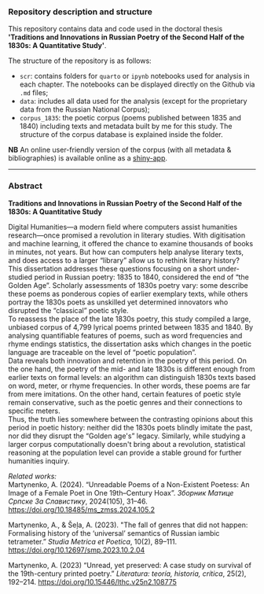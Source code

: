 ### Repository description and structure
This repository contains data and code used in the doctoral thesis **'Traditions and Innovations in Russian Poetry of the Second Half of the 1830s: A Quantitative Study'**.  
  
The structure of the repository is as follows:  
- `scr`: contains folders for `quarto` or `ipynb` notebooks used for analysis in each chapter. The notebooks can be displayed directly on the Github via `.md` files;  
- `data`: includes all data used for the analysis (except for the proprietary data from the Russian National Corpus);  
- `corpus_1835`: the poetic corpus (poems published between 1835 and 1840) including texts and metadata built by me for this study. The structure of the corpus database is explained inside the folder.  
  
**NB** An online user-friendly version of the corpus (with all metadata & bibliographies) is available online as a [shiny-app](https://tonyamart.shinyapps.io/corpus_1835/).  
  
------------------------------------------------------
  
### Abstract  
  
**Traditions and Innovations in Russian Poetry of the Second Half of the 1830s: A Quantitative Study**

Digital Humanities—a modern field where computers assist humanities research—once promised a revolution in literary studies. With digitisation and machine learning, it offered the chance to examine thousands of books in minutes, not years. But how can computers help analyse literary texts, and does access to a larger “library” allow us to rethink literary history?  
This dissertation addresses these questions focusing on a short under-studied period in Russian poetry: 1835 to 1840, considered the end of “the Golden Age”. Scholarly assessments of 1830s poetry vary: some describe these poems as ponderous copies of earlier exemplary texts, while others portray the 1830s poets as unskilled yet determined innovators who disrupted the “classical” poetic style.  
To reassess the place of the late 1830s poetry, this study compiled a large, unbiased corpus of 4,799 lyrical poems printed between 1835 and 1840. By analysing quantifiable features of poems, such as word frequencies and rhyme endings statistics, the dissertation asks which changes in the poetic language are traceable on the level of “poetic population”.  
Data reveals both innovation and retention in the poetry of this period. On the one hand, the poetry of the mid- and late 1830s is different enough from earlier texts on formal levels: an algorithm can distinguish 1830s texts based on word, meter, or rhyme frequencies. In other words, these poems are far from mere imitations. On the other hand, certain features of poetic style remain conservative, such as the poetic genres and their connections to specific meters.  
Thus, the truth lies somewhere between the contrasting opinions about this period in poetic history: neither did the 1830s poets blindly imitate the past, nor did they disrupt the “Golden age's” legacy. Similarly, while studying a larger corpus computationally doesn't bring about a revolution, statistical reasoning at the population level can provide a stable ground for further humanities inquiry.  
  

*Related works:*  
Martynenko, A. (2024). “Unreadable Poems of a Non-Existent Poetess: An Image of a Female Poet in One 19th–Century Hoax”. *Зборник Матице Српске За Славистику*, 2024(105), 31–46. https://doi.org/10.18485/ms_zmss.2024.105.2  

Martynenko, A., & Šeļa, A. (2023). "The fall of genres that did not happen: Formalising history of the ‘universal’ semantics of Russian iambic tetrameter.” *Studia Metrica et Poetica*, 10(2), 89–111. https://doi.org/10.12697/smp.2023.10.2.04  
  
Martynenko, A. (2023) “Unread, yet preserved: A case study on survival of the 19th-century printed poetry.” *Literatura: teoría, historia, crítica*, 25(2), 192–214. https://doi.org/10.15446/lthc.v25n2.108775  
  